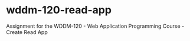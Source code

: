 # wddm-120-read-app
Assignment for the WDDM-120 - Web Application Programming Course - Create Read App
